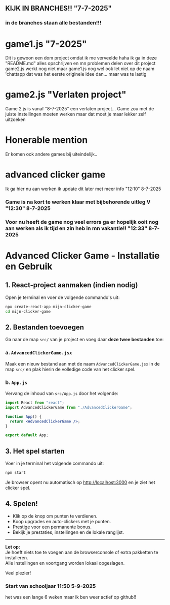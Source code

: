 ## KIJK IN BRANCHES!! "7-7-2025"
### in de branches staan alle bestanden!!!
# game1.js "7-2025"
Dit is gewoon een dom project omdat ik me verveelde haha ik ga in deze "README.md" alles opschrijven en mn problemen delen over dit project
game2.js werkt nog niet maar game1.js nog wel ook let niet op de naam 'chattapp dat was het eerste originele idee dan... maar was te lastig

# game2.js "Verlaten project"
Game 2.js is vanaf "8-7-2025" een verlaten project...
Game zou met de juiste instellingen moeten werken maar dat moet je maar lekker zelf uitzoeken


# Honerable mention 
Er komen ook andere games bij uiteindelijk..

# advanced clicker game
Ik ga hier nu aan werken ik update dit later met meer info "12:10" 8-7-2025 

### Game is na kort te werken klaar met bijbehorende uitleg V "12:30" 8-7-2025

### Voor nu heeft de game nog veel errors ga er hopelijk ooit nog aan werken als ik tijd en zin heb in mn vakantie!! "12:33" 8-7-2025

# Advanced Clicker Game - Installatie en Gebruik

## 1. React-project aanmaken (indien nodig)

Open je terminal en voer de volgende commando's uit:

```bash
npx create-react-app mijn-clicker-game
cd mijn-clicker-game
```

## 2. Bestanden toevoegen

Ga naar de map `src/` van je project en voeg daar **deze twee bestanden** toe:

### a. `AdvancedClickerGame.jsx`

Maak een nieuw bestand aan met de naam `AdvancedClickerGame.jsx` in de map `src/` en plak hierin de volledige code van het clicker spel.

### b. `App.js`

Vervang de inhoud van `src/App.js` door het volgende:

```jsx
import React from "react";
import AdvancedClickerGame from "./AdvancedClickerGame";

function App() {
  return <AdvancedClickerGame />;
}

export default App;
```

## 3. Het spel starten

Voer in je terminal het volgende commando uit:

```bash
npm start
```

Je browser opent nu automatisch op [http://localhost:3000](http://localhost:3000) en je ziet het clicker spel.

## 4. Spelen!

- Klik op de knop om punten te verdienen.
- Koop upgrades en auto-clickers met je punten.
- Prestige voor een permanente bonus.
- Bekijk je prestaties, instellingen en de lokale ranglijst.

---

**Let op:**  
Je hoeft niets toe te voegen aan de browserconsole of extra pakketten te installeren.  
Alle instellingen en voortgang worden lokaal opgeslagen.

Veel plezier!

### Start van schooljaar 11:50  5-9-2025
het was een lange 6 weken maar ik ben weer actief op github!! 
